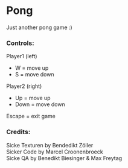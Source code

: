 # Pong
Just another pong game :)

### Controls:  
Player1 (left)  
- W = move up  
- S = move down  

Player2 (right)  
- Up = move up  
- Down = move down  
  
Escape = exit game  
  
### Credits:  
Sicke Texturen by Bendedikt Zöller  
Sicker Code by Marcel Croonenbroeck  
Sicke QA by Benedikt Biesinger & Max Freytag  
